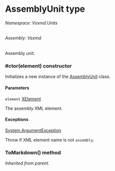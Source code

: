 <a name='T-Vsxmd-Units-AssemblyUnit'></a>
# AssemblyUnit type

###### Namespace:  Vsxmd.Units

###### Assembly:  Vsxmd

Assembly unit.

<a name='M-Vsxmd-Units-AssemblyUnit-#ctor-System-Xml-Linq-XElement-'></a>
### #ctor(element) constructor

Initializes a new instance of the [AssemblyUnit](/Vsxmd.Units/AssemblyUnit.md/#T-Vsxmd-Units-AssemblyUnit) class.

#### Parameters

`element`  [XElement](https://docs.microsoft.com/dotnet/api/System.Xml.Linq.XElement)  

The assembly XML element.

#### Exceptions

[System.ArgumentException](https://docs.microsoft.com/dotnet/api/System.ArgumentException)  

Throw if XML element name is not `assembly`.

<a name='M-Vsxmd-Units-AssemblyUnit-ToMarkdown'></a>
### ToMarkdown() method

*Inherited from parent.*
